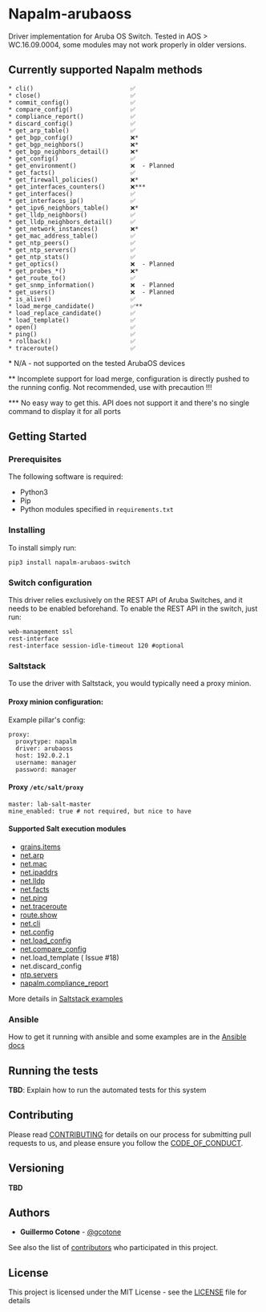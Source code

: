 # Napalm-arubaoss
Driver implementation for Aruba OS Switch. Tested in AOS > WC.16.09.0004, some modules may not work properly in older versions.

## Currently supported Napalm methods
    * cli()                           ✅
    * close()                         ✅
    * commit_config()                 ✅
    * compare_config()                ✅
    * compliance_report()             ✅
    * discard_config()                ✅  
    * get_arp_table()                 ✅
    * get_bgp_config()                ❌*
    * get_bgp_neighbors()             ❌*
    * get_bgp_neighbors_detail()      ❌*
    * get_config()                    ✅
    * get_environment()               ❌  - Planned
    * get_facts()                     ✅
    * get_firewall_policies()         ❌*
    * get_interfaces_counters()       ❌***
    * get_interfaces()                ✅
    * get_interfaces_ip()             ✅
    * get_ipv6_neighbors_table()      ❌*
    * get_lldp_neighbors()            ✅
    * get_lldp_neighbors_detail()     ✅
    * get_network_instances()         ❌*
    * get_mac_address_table()         ✅
    * get_ntp_peers()                 ✅
    * get_ntp_servers()               ✅
    * get_ntp_stats()                 ✅
    * get_optics()                    ❌  - Planned
    * get_probes_*()                  ❌*
    * get_route_to()                  ✅
    * get_snmp_information()          ❌  - Planned
    * get_users()                     ❌  - Planned
    * is_alive()                      ✅
    * load_merge_candidate()          ✅**
    * load_replace_candidate()        ✅
    * load_template()                 ✅
    * open()                          ✅
    * ping()                          ✅
    * rollback()                      ✅
    * traceroute()                    ✅

\* N/A - not supported on the tested ArubaOS devices

\*\* Incomplete support for load merge, configuration is directly pushed to the running config. Not recommended, use with precaution !!!

\*\*\* No easy way to get this. API does not support it and there's no single command to display it for all ports

## Getting Started


### Prerequisites

The following software is required:
 - Python3
 - Pip
 - Python modules specified in `requirements.txt`



### Installing

To install simply run:
```
pip3 install napalm-arubaos-switch
```

### Switch configuration
This driver relies exclusively on the REST API of Aruba Switches, and it needs to be enabled beforehand.
To enable the REST API in the switch, just run:
```
web-management ssl
rest-interface
rest-interface session-idle-timeout 120 #optional
```

### Saltstack
To use the driver with Saltstack, you would typically need a proxy minion.

#### Proxy minion configuration:
Example pillar's config:

```
proxy:
  proxytype: napalm
  driver: arubaoss
  host: 192.0.2.1
  username: manager
  password: manager
```

#### Proxy `/etc/salt/proxy`

```
master: lab-salt-master
mine_enabled: true # not required, but nice to have

```

#### Supported Salt execution modules

 - [grains.items](docs/saltstack.md#grains.items)
 - [net.arp](docs/saltstack.md#net.arp)
 - [net.mac](docs/saltstack.md#net.mac)
 - [net.ipaddrs](docs/saltstack.md#net.ipaddrs)
 - [net.lldp](docs/saltstack.md#net.lldp)
 - [net.facts](docs/saltstack.md#net.facts)
 - [net.ping](docs/saltstack.md#net.ping)
 - [net.traceroute](docs/saltstack.md#net.traceroute)
 - [route.show](docs/saltstack.md#route.show)
 - [net.cli](docs/saltstack.md#net.cli)
 - [net.config](docs/saltstack.md#net.config)
 - [net.load_config](docs/saltstack.md#net.load_config)
 - [net.compare_config](docs/saltstack.md#net.load_config)
 - net.load_template ( Issue #18)
 - net.discard_config
 - [ntp.servers](docs/saltstack.md#ntp.servers)
 - [napalm.compliance_report](docs/saltstack.md#napalm.compliance_report)

More details in [Saltstack examples](docs/saltstack.md)


### Ansible

How to get it running with ansible and some examples are in the [Ansible docs](docs/ansible.md)

## Running the tests

**TBD**: Explain how to run the automated tests for this system


## Contributing

Please read [CONTRIBUTING](CONTRIBUTING.md) for details on our process for submitting pull requests to us, and please ensure
you follow the [CODE_OF_CONDUCT](CODE_OF_CONDUCT.md).

## Versioning

**TBD**


## Authors

* **Guillermo Cotone** - [@gcotone](https://github.com/gcotone)

See also the list of [contributors](CONTRIBUTORS.md) who participated in this project.

## License

This project is licensed under the MIT License - see the [LICENSE](LICENSE) file for details

